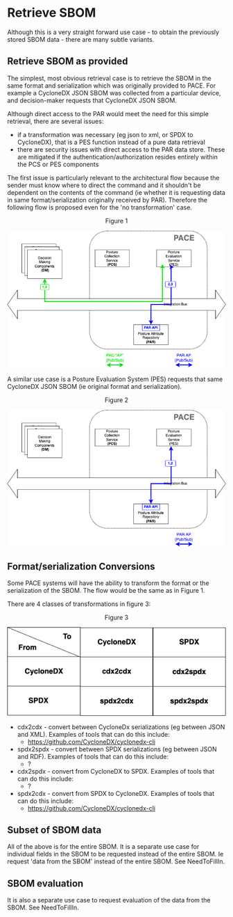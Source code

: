 # Retrieve SBOM

Although this is a very straight forward use case -
to obtain the previously stored SBOM data -
there are many subtle variants.

## Retrieve SBOM as provided
The simplest, most obvious retrieval case
is to retrieve the SBOM in the same
format and serialization which was originally provided to PACE.
For example a CycloneDX JSON SBOM was collected
from a particular device,
and decision-maker
requests that CycloneDX JSON SBOM.

Although direct access to the PAR would meet the need
for this simple retrieval,
there are several issues:
- if a transformation was necessary (eg json to xml, or SPDX to CycloneDX), that is a PES function instead of a pure data retrieval
- there are security issues with direct access to the PAR data store. These are mitigated if the authentication/authorization resides entirely within the PCS or PES components

The first issue is particularly relevant to the architectural flow
because the sender must know where to direct the command and it
shouldn't be dependent on the contents of the command
(ie whether it is requesting data in same format/serialization
originally received by PAR).
Therefore the following flow is proposed even for the
'no transformation' case.

<p align="center">Figure 1</p>

![retrieve_sbom_01](./Images/retrieve_sbom_01.png)

A similar use case is a Posture Evaluation System (PES)
requests that same CycloneDX JSON SBOM
(ie original format and serialization).

<p align="center">Figure 2</p>

![retrieve_sbom_02](./Images/retrieve_sbom_02.png)

## Format/serialization Conversions
Some PACE systems will have the ability to transform
the format or the serialization of the SBOM.
The flow  would be the same as in Figure 1.

There are 4 classes of transformations in figure 3:

<p align="center">Figure 3</p>

![retrieve_sbom_03](./Images/retrieve_sbom_03.png)

- cdx2cdx - convert between CycloneDx serializations (eg between JSON and XML). Examples of tools that can do this include:
   + https://github.com/CycloneDX/cyclonedx-cli
- spdx2spdx - convert between SPDX serializations (eg between JSON and RDF). Examples of tools that can do this include:
   + ?
- cdx2spdx - convert from CycloneDX to SPDX. Examples of tools that can do this include:
   + ?
- spdx2cdx - convert from SPDX to CycloneDX. Examples of tools that can do this include:
   + https://github.com/CycloneDX/cyclonedx-cli

## Subset of SBOM data

All of the above is for the entire SBOM.
It is a separate use case for individual fields in the SBOM
to be requested instead of the entire SBOM.
Ie request 'data from the SBOM' instead of the entire SBOM.
See NeedToFillIn.

## SBOM evaluation
It is also a separate use case to request evaluation of the data
from the SBOM.
See NeedToFillIn.
